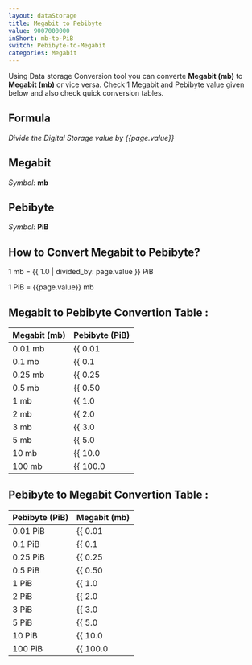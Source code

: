 ```yaml
---
layout: dataStorage
title: Megabit to Pebibyte
value: 9007000000
inShort: mb-to-PiB
switch: Pebibyte-to-Megabit
categories: Megabit
---
```


Using Data storage Conversion tool you can converte **Megabit (mb)** to **Megabit (mb)** or vice versa. Check 1 Megabit and Pebibyte value given below and also check quick conversion tables.

## Formula
*Divide the Digital Storage value by {{page.value}}*

## Megabit
*Symbol:* **mb**

## Pebibyte
*Symbol:* **PiB**

## How to Convert Megabit to Pebibyte?

1 mb = {{ 1.0 | divided_by: page.value }} PiB

1 PiB = {{page.value}} mb


## Megabit to Pebibyte Convertion Table :

| Megabit (mb) | Pebibyte (PiB) |
| ---- | ---- |
| 0.01 mb | {{ 0.01 | divided_by: page.value | round: 12 }} PiB |
| 0.1 mb | {{ 0.1 | divided_by: page.value | round: 12 }} PiB |
| 0.25 mb | {{ 0.25 | divided_by: page.value | round: 12 }} PiB |
| 0.5 mb | {{ 0.50 | divided_by: page.value | round: 12 }} PiB |
| 1 mb | {{ 1.0 | divided_by: page.value | round: 12 }} PiB |
| 2 mb | {{ 2.0 | divided_by: page.value | round: 12 }} PiB |
| 3 mb | {{ 3.0 | divided_by: page.value | round: 12 }} PiB |
| 5 mb | {{ 5.0 | divided_by: page.value | round: 12 }} PiB |
| 10 mb | {{ 10.0 | divided_by: page.value | round: 12 }} PiB |
| 100 mb | {{ 100.0 | divided_by: page.value | round: 12 }} PiB |

## Pebibyte to Megabit Convertion Table :

| Pebibyte (PiB) | Megabit (mb) |
| ---- | ---- |
| 0.01 PiB | {{ 0.01 | times: page.value | round: 12 }} mb |
| 0.1 PiB | {{ 0.1 | times: page.value | round: 12 }} mb |
| 0.25 PiB | {{ 0.25 | times: page.value | round: 12 }} mb |
| 0.5 PiB | {{ 0.50 | times: page.value | round: 12 }} mb |
| 1 PiB | {{ 1.0 | times: page.value | round: 12 }} mb |
| 2 PiB | {{ 2.0 | times: page.value | round: 12 }} mb |
| 3 PiB | {{ 3.0 | times: page.value | round: 12 }} mb |
| 5 PiB | {{ 5.0 | times: page.value | round: 12 }} mb |
| 10 PiB | {{ 10.0 | times: page.value | round: 12 }} mb |
| 100 PiB | {{ 100.0 | times: page.value | round: 12 }} mb |


<script>
document.getElementById('selectInput')[6].selected = true
document.getElementById('selectOutput')[21].selected = true
</script>
